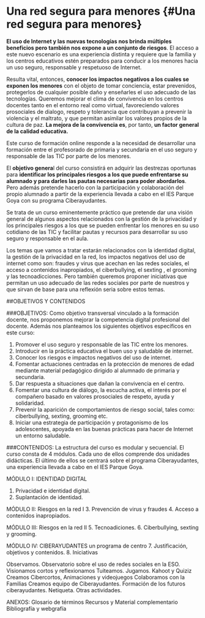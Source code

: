 # Una red segura para menores {#Una red segura para menores}

**El uso de Internet y las nuevas tecnologías nos brinda múltiples beneficios pero también nos expone a un conjunto de riesgos**. El acceso a este nuevo escenario es una experiencia distinta y requiere que la familia y los centros educativos estén preparados para conducir a los menores hacia un uso seguro, responsable y respetuoso de Internet.

Resulta vital, entonces, **conocer los impactos negativos a los cuales se exponen los menores** con el objeto de tomar conciencia, estar prevenidos, protegerlos de cualquier posible daño y enseñarles el uso adecuado de las tecnologías.
Queremos mejorar el clima de convivencia en los centros docentes tanto en el entorno real como virtual, favoreciendo valores prosociales de dialogo, respeto y tolerancia que contribuyan a prevenir la violencia y el maltrato, y que permitan asimilar los valores propios de la cultura de paz.
**La mejora de la convivencia es**, por tanto, **un factor general de la calidad educativa.**

Este curso de formación online responde a la necesidad de desarrollar una formación entre el profesorado de primaria y secundaria en el uso seguro y responsable de las TIC por parte de los menores. 

El **objetivo genera**l del curso consistirá en adquirir las destrezas oportunas  para **identificar los principales riesgos a los que puede enfrentarse su alumnado y para darles las pautas necesarias para poder abordarlos**. Pero además pretende hacerlo con la participación y colaboración del propio alumnado a partir de la experiencia llevada a cabo en el IES Parque Goya con su programa Ciberayudantes.

Se trata de un curso eminentemente práctico que pretende dar una visión general de algunos aspectos relacionados con la gestión de la privacidad y los principales riesgos a los que se pueden enfrentar los menores en su uso cotidiano de las TIC y facilitar pautas y recursos para desarrollar su uso seguro y responsable en el aula.

Los temas que vamos a tratar estarán relacionados con la identidad digital, la gestión de la privacidad en la red, los impactos negativos del uso de internet como son: fraudes y virus que acechan en las redes sociales, el acceso a contenidos inapropiados, el ciberbullying, el sexting , el grooming y las tecnoadicciones. Pero también queremos proponer iniciativas que permitan un uso adecuado de las redes sociales por parte de nuestros y que sirvan de base para una reflexión seria sobre estos temas. 

##OBJETIVOS Y CONTENIDOS

###OBJETIVOS:
Como objetivo transversal vinculado a la formación docente, nos proponemos mejorar la competencia digital profesional del docente.
Además nos planteamos los siguientes objetivos específicos en este curso:
1. Promover el uso seguro y responsable de las TIC entre los menores.
2. Introducir en la práctica educativa el buen uso y saludable de internet.
3. Conocer los riesgos e impactos negativos del uso de internet.
4. Fomentar actuaciones centradas en la protección de menores de edad mediante material pedagógico dirigido al alumnado de primaria y secundaria.
5. Dar respuesta a  situaciones que dañan la convivencia en el centro.
6. Fomentar una cultura de diálogo, la escucha activa, el interés por el compañero  basado en valores prosociales de respeto, ayuda y solidaridad. 
7. Prevenir la aparición de comportamientos de riesgo social, tales como:  ciberbullying, sexting, grooming etc.
8. Iniciar una estrategia de participación y protagonismo de los adolescentes, apoyada en las buenas prácticas para hacer de Internet un entorno saludable.  

###CONTENIDOS:
La estructura del curso es modular y secuencial. El curso consta de 4 módulos. Cada uno de ellos comprende dos unidades didácticas. El último de ellos se centrará sobre el programa Ciberayudantes, una experiencia llevada a cabo en el IES Parque Goya.

MÓDULO I: IDENTIDAD DIGITAL
1. Privacidad e identidad digital.
2. Suplantación de identidad.

MÓDULO II: Riesgos en la red I
3. Prevención de virus y fraudes
4. Acceso a contenidos inapropiados.

MÓDULO III: Riesgos en la red II
5. Tecnoadiciones.
6. Ciberbullying, sexting y grooming.

MÓDULO IV: CIBERAYUDANTES un programa de centro
7. Justificación, objetivos y contenidos.
8. Iniciativas

Observamos. Observatorio sobre el uso de redes sociales en la ESO.
Visionamos cortos y reflexionamos
Tuiteamos.
Jugamos. Kahoot y Quiziz
Creamos Cibercortos, Animaciones y videojuegos
Colaboramos con la Familias
Creamos equipo de Ciberayudantes. Formación de los futuros ciberayudantes.
Netiqueta.
Otras actividades.

ANEXOS:
Glosario de términos
Recursos y Material complementario
Bibliografía y webgrafía